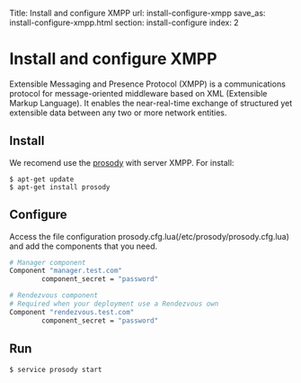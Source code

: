 Title: Install and configure XMPP
url: install-configure-xmpp
save_as: install-configure-xmpp.html
section: install-configure
index: 2

Install and configure XMPP
==========
Extensible Messaging and Presence Protocol (XMPP) is a communications protocol for message-oriented middleware based on XML (Extensible Markup Language). It enables the near-real-time exchange of structured yet extensible data between any two or more network entities.

## Install
We recomend use the [prosody](http://prosody.im/) with server XMPP. For install:
``` shell
$ apt-get update
$ apt-get install prosody
```

## Configure
Access the file configuration prosody.cfg.lua(/etc/prosody/prosody.cfg.lua) and add the components that you need.
 
```bash
# Manager component
Component "manager.test.com"
        component_secret = "password"

# Rendezvous component
# Required when your deployment use a Rendezvous own
Component "rendezvous.test.com"
        component_secret = "password"
```

## Run
``` shell
$ service prosody start
```
